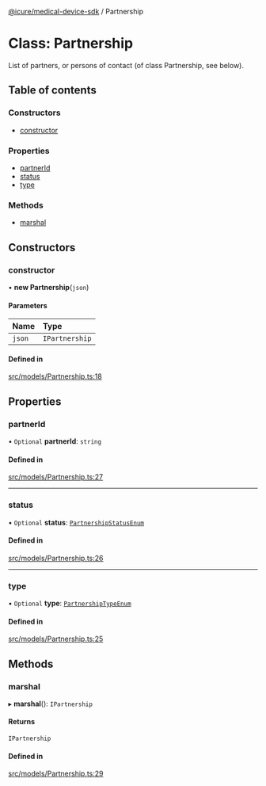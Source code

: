 [@icure/medical-device-sdk](../modules.md) / Partnership

# Class: Partnership

List of partners, or persons of contact (of class Partnership, see below).

## Table of contents

### Constructors

- [constructor](Partnership.md#constructor)

### Properties

- [partnerId](Partnership.md#partnerid)
- [status](Partnership.md#status)
- [type](Partnership.md#type)

### Methods

- [marshal](Partnership.md#marshal)

## Constructors

### constructor

• **new Partnership**(`json`)

#### Parameters

| Name | Type |
| :------ | :------ |
| `json` | `IPartnership` |

#### Defined in

[src/models/Partnership.ts:18](https://github.com/icure/icure-medical-device-js-sdk/blob/6492840/src/models/Partnership.ts#L18)

## Properties

### partnerId

• `Optional` **partnerId**: `string`

#### Defined in

[src/models/Partnership.ts:27](https://github.com/icure/icure-medical-device-js-sdk/blob/6492840/src/models/Partnership.ts#L27)

___

### status

• `Optional` **status**: [`PartnershipStatusEnum`](../modules.md#partnershipstatusenum)

#### Defined in

[src/models/Partnership.ts:26](https://github.com/icure/icure-medical-device-js-sdk/blob/6492840/src/models/Partnership.ts#L26)

___

### type

• `Optional` **type**: [`PartnershipTypeEnum`](../modules.md#partnershiptypeenum)

#### Defined in

[src/models/Partnership.ts:25](https://github.com/icure/icure-medical-device-js-sdk/blob/6492840/src/models/Partnership.ts#L25)

## Methods

### marshal

▸ **marshal**(): `IPartnership`

#### Returns

`IPartnership`

#### Defined in

[src/models/Partnership.ts:29](https://github.com/icure/icure-medical-device-js-sdk/blob/6492840/src/models/Partnership.ts#L29)
